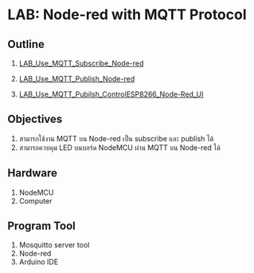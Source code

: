 # LAB: Node-red with MQTT Protocol

## **Outline**

1. [LAB_Use_MQTT_Subscribe_Node-red](https://github.com/Advance-Innovation-Centre-AIC/EE_Curriculum/blob/main/term2_65_EMB62_IoT/LAB02/LAB_Use_MQTT_Subscribe_Node-red.md)

2. [LAB_Use_MQTT_Publish_Node-red](https://github.com/Advance-Innovation-Centre-AIC/EE_Curriculum/blob/main/term2_65_EMB62_IoT/LAB02/LAB_Use_MQTT_Publish_Node-red.md)

3. [LAB_Use_MQTT_Pubilsh_ControlESP8266_Node-Red_UI](https://github.com/Advance-Innovation-Centre-AIC/EE_Curriculum/blob/main/term2_65_EMB62_IoT/LAB02/LAB_Use_MQTT_Pubilsh_ControlESP8266_Node-Red_UI.md)

## **Objectives**

1. สามารถใช้งาน MQTT บน Node-red เป็น subscribe และ publish ได้
2. สามารถควบคุม LED บนบอร์ด NodeMCU ผ่าน MQTT บน Node-red ได้ 

## **Hardware**

1. NodeMCU
2. Computer

## **Program Tool**
1. Mosquitto server tool
2. Node-red
3. Arduino IDE 


